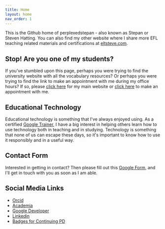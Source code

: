 ```yaml
---
title: Home
layout: home
nav_order: 1
---
```


This is the Github home of perplexedstepan - also known as Stepan or Steven Hatting. You can also find my other website where I share more EFL teaching related materials and certifications at [eltsteve.com](https://www.eltsteve.com/).

## [](#header-2)Stop! Are you one of my students?

If you've stumbled upon this page, perhaps you were trying to find the university website with all the vocabulary resources? Or perhaps you were trying to find the link to make an appointment with me during my office hours? If so, please [click here](https://sites.google.com/ut.edu.sa/steven-hatting/home) for my main website or [click here](https://calendar.google.com/calendar/u/0/appointments/schedules/AcZssZ02CuLFcDjU4PsJWLxbGa6I7NSSZ4qltfQiZVHLI95klT2pkD4WMyCxoZLayEQk7Nwpp2bZUe2k?gv=true&pli=1) to make an appointment with me.

## [](#header-2)Educational Technology

Educational technology is something that I've always enjoyed using. As a certified [Google Trainer](https://edudirectory.withgoogle.com/profiles/4802333711007744), I have a big interest in helping others learn how to use technology both in teaching and in studying. Technology is something that none of us can escape these days, so it's important to know how to use it responsibly and in a useful way.

## [](#header-2)Contact Form

Interested in getting in contact? Then please fill out this [Google Form](https://docs.google.com/forms/d/e/1FAIpQLScFpFV258o24ydkEysGExAfvwU5ieO9jpZDrdvO5Tqcnc08_A/viewform), and I'll get in touch with you as soon as I am able.

## [](#header-2)Social Media Links

* [Orcid](https://orcid.org/0009-0003-9536-6784)
* [Academia](https://utah.academia.edu/SteveHatting)
* [Google Developer](https://g.dev/steven-hatting)
* [Linkedin](https://www.linkedin.com/in/steve-hatting/)
* [Badges for Continuing PD](https://www.credly.com/users/steven-hatting/badges#)
